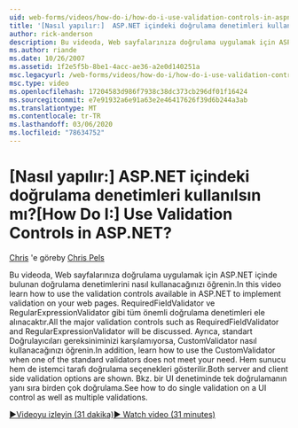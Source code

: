 ```yaml
---
uid: web-forms/videos/how-do-i/how-do-i-use-validation-controls-in-aspnet
title: '[Nasıl yapılır:]  ASP.NET içindeki doğrulama denetimleri kullanılsın mı? | Microsoft Docs'
author: rick-anderson
description: Bu videoda, Web sayfalarınıza doğrulama uygulamak için ASP.NET içinde bulunan doğrulama denetimlerini nasıl kullanacağınızı öğrenin. Tüm önemli doğrulama denetimleri...
ms.author: riande
ms.date: 10/26/2007
ms.assetid: 1f2e5f5b-8be1-4acc-ae36-a2e0d140251a
msc.legacyurl: /web-forms/videos/how-do-i/how-do-i-use-validation-controls-in-aspnet
msc.type: video
ms.openlocfilehash: 17204583d986f7938c38dc373cb296df01f16424
ms.sourcegitcommit: e7e91932a6e91a63e2e46417626f39d6b244a3ab
ms.translationtype: MT
ms.contentlocale: tr-TR
ms.lasthandoff: 03/06/2020
ms.locfileid: "78634752"
---
```

# <a name="how-do-i--use-validation-controls-in-aspnet"></a><span data-ttu-id="42341-105">[Nasıl yapılır:]  ASP.NET içindeki doğrulama denetimleri kullanılsın mı?</span><span class="sxs-lookup"><span data-stu-id="42341-105">[How Do I:]  Use Validation Controls in ASP.NET?</span></span>

<span data-ttu-id="42341-106">[Chris](https://twitter.com/chrispels) 'e göre</span><span class="sxs-lookup"><span data-stu-id="42341-106">by [Chris Pels](https://twitter.com/chrispels)</span></span>

<span data-ttu-id="42341-107">Bu videoda, Web sayfalarınıza doğrulama uygulamak için ASP.NET içinde bulunan doğrulama denetimlerini nasıl kullanacağınızı öğrenin.</span><span class="sxs-lookup"><span data-stu-id="42341-107">In this video learn how to use the validation controls available in ASP.NET to implement validation on your web pages.</span></span> <span data-ttu-id="42341-108">RequiredFieldValidator ve RegularExpressionValidator gibi tüm önemli doğrulama denetimleri ele alınacaktır.</span><span class="sxs-lookup"><span data-stu-id="42341-108">All the major validation controls such as RequiredFieldValidator and RegularExpressionValidator will be discussed.</span></span> <span data-ttu-id="42341-109">Ayrıca, standart Doğrulayıcıları gereksiniminizi karşılamıyorsa, CustomValidator nasıl kullanacağınızı öğrenin.</span><span class="sxs-lookup"><span data-stu-id="42341-109">In addition, learn how to use the CustomValidator when one of the standard validators does not meet your need.</span></span> <span data-ttu-id="42341-110">Hem sunucu hem de istemci tarafı doğrulama seçenekleri gösterilir.</span><span class="sxs-lookup"><span data-stu-id="42341-110">Both server and client side validation options are shown.</span></span> <span data-ttu-id="42341-111">Bkz. bir UI denetiminde tek doğrulamanın yanı sıra birden çok doğrulama.</span><span class="sxs-lookup"><span data-stu-id="42341-111">See how to do single validation on a UI control as well as multiple validations.</span></span>

[<span data-ttu-id="42341-112">&#9654;Videoyu izleyin (31 dakika)</span><span class="sxs-lookup"><span data-stu-id="42341-112">&#9654; Watch video (31 minutes)</span></span>](https://channel9.msdn.com/Blogs/ASP-NET-Site-Videos/how-do-i-use-validation-controls-in-aspnet)
